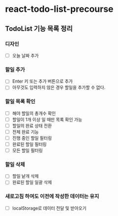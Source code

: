 # react-todo-list-precourse

## TodoList 기능 목록 정리

### 디자인

- [ ] 오늘 날짜 추가

### 할일 추가

- [ ] Enter 키 또는 추가 버튼으로 추가
- [ ] 아무것도 입력하지 않은 경우 할일을 추가할 수 없다.

### 할일 목록 확인

- [ ] 해야 할일의 총개수 확인
- [ ] 할일이 1개 이상 일 때만 목록 확인 가능
- [ ] 할일의 완료 상태 전환
- [ ] 전체 완료 기능
- [ ] 진행 중인 할일 필터링
- [ ] 완료된 할일 필터링
- [ ] 모든 할일 필터링

### 할일 삭제

- [ ] 할일 낱개 삭제
- [ ] 완료된 할일 일괄 삭제

### 새로고침 하여도 이전에 작성한 데이터는 유지

- [ ] localStorage로 데이터 전달 및 받아오기
